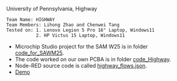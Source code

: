 University of Pennsylvania, Highway
    
    Team Name: HIGHWAY
    Team Members: Lihong Zhao and Chenwei Tang  
    Tested on: 1. Lenovo Legion 5 Pro 16" Laptop, Windows11 
               2. HP Victus 15 Laptop, Windows11 
               
- Microchip Studio project for the SAM W25 is in folder [code_for_SAWM25](https://github.com/ese5160/a13-final-submission-group-ese5160_highway/tree/main/code_for_SAWM25).
- The code worked on our own PCBA is in folder [code_Highway](https://github.com/ese5160/a13-final-submission-group-ese5160_highway/tree/main/code_Highway).
- Node-RED source code is called [highway_flows.json](https://github.com/ese5160/a13-final-submission-group-ese5160_highway/blob/main/highway_flows.json).
- [Demo](https://www.youtube.com/watch?v=WNLnZ9LdI3s)
